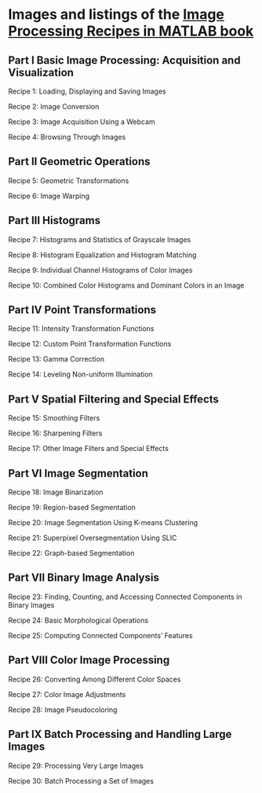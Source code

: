 # Images and listings of the [Image Processing Recipes in MATLAB book]([https://pages.github.com/](https://www.routledge.com/Image-Processing-Recipes-in-MATLAB/Marques-Borba/p/book/9780367767136))
## Part I Basic Image Processing: Acquisition and Visualization
Recipe 1: Loading, Displaying and Saving Images

Recipe 2: Image Conversion

Recipe 3: Image Acquisition Using a Webcam

Recipe 4: Browsing Through Images

## Part II Geometric Operations

Recipe 5: Geometric Transformations

Recipe 6: Image Warping

## Part III Histograms

Recipe 7: Histograms and Statistics of Grayscale Images

Recipe 8: Histogram Equalization and Histogram Matching

Recipe 9: Individual Channel Histograms of Color Images

Recipe 10: Combined Color Histograms and Dominant Colors in an Image

## Part IV Point Transformations

Recipe 11: Intensity Transformation Functions

Recipe 12: Custom Point Transformation Functions

Recipe 13: Gamma Correction

Recipe 14: Leveling Non-uniform Illumination

## Part V Spatial Filtering and Special Effects

Recipe 15: Smoothing Filters

Recipe 16: Sharpening Filters

Recipe 17: Other Image Filters and Special Effects

## Part VI Image Segmentation

Recipe 18: Image Binarization

Recipe 19: Region-based Segmentation

Recipe 20: Image Segmentation Using K-means Clustering

Recipe 21: Superpixel Oversegmentation Using SLIC

Recipe 22: Graph-based Segmentation

## Part VII Binary Image Analysis

Recipe 23: Finding, Counting, and Accessing Connected Components in Binary Images

Recipe 24: Basic Morphological Operations

Recipe 25: Computing Connected Components’ Features

## Part VIII Color Image Processing

Recipe 26: Converting Among Different Color Spaces

Recipe 27: Color Image Adjustments

Recipe 28: Image Pseudocoloring

## Part IX Batch Processing and Handling Large Images

Recipe 29: Processing Very Large Images

Recipe 30: Batch Processing a Set of Images
